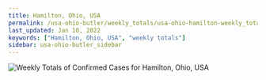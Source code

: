 ```yaml
---
title: Hamilton, Ohio, USA
permalink: /usa-ohio-butler/weekly_totals/usa-ohio-hamilton-weekly_totals.html
last_updated: Jan 10, 2022
keywords: ["Hamilton, Ohio, USA", "weekly totals"]
sidebar: usa-ohio-butler_sidebar
---
```


![Weekly Totals of Confirmed Cases for Hamilton, Ohio, USA](/covid_tracker/images/graphs/usa-ohio-hamilton-weekly_totals_graph.png)
